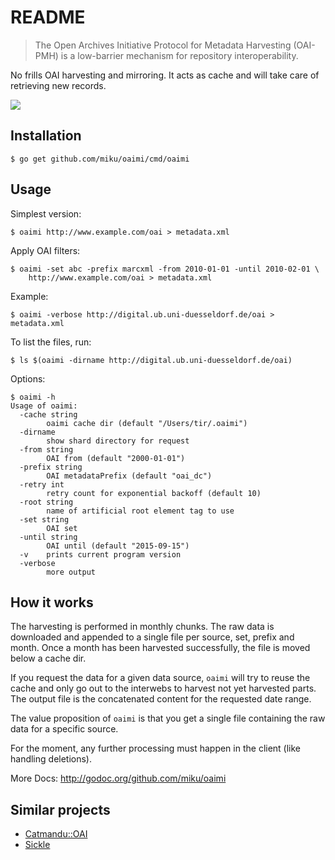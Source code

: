 README
======

> The Open Archives Initiative Protocol for Metadata Harvesting (OAI-PMH) is a low-barrier mechanism for repository interoperability.

No frills OAI harvesting and mirroring. It acts as cache and will take care of
retrieving new records.

![](https://github.com/miku/oaimi/blob/master/img/convergent_35855_sm.gif)

Installation
------------

    $ go get github.com/miku/oaimi/cmd/oaimi

Usage
-----

Simplest version:

    $ oaimi http://www.example.com/oai > metadata.xml

Apply OAI filters:

    $ oaimi -set abc -prefix marcxml -from 2010-01-01 -until 2010-02-01 \
        http://www.example.com/oai > metadata.xml

Example:

    $ oaimi -verbose http://digital.ub.uni-duesseldorf.de/oai > metadata.xml

To list the files, run:

    $ ls $(oaimi -dirname http://digital.ub.uni-duesseldorf.de/oai)

Options:

    $ oaimi -h
    Usage of oaimi:
      -cache string
            oaimi cache dir (default "/Users/tir/.oaimi")
      -dirname
            show shard directory for request
      -from string
            OAI from (default "2000-01-01")
      -prefix string
            OAI metadataPrefix (default "oai_dc")
      -retry int
            retry count for exponential backoff (default 10)
      -root string
            name of artificial root element tag to use
      -set string
            OAI set
      -until string
            OAI until (default "2015-09-15")
      -v    prints current program version
      -verbose
            more output

How it works
------------

The harvesting is performed in monthly chunks. The raw data is downloaded and
appended to a single file per source, set, prefix and month. Once a month has
been harvested successfully, the file is moved below a cache dir.

If you request the data for a given data source, `oaimi` will try to reuse the
cache and only go out to the interwebs to harvest not yet harvested parts. The
output file is the concatenated content for the requested date range.

The value proposition of `oaimi` is that you get a single file containing the
raw data for a specific source.

For the moment, any further processing must happen in the client (like
handling deletions).

More Docs: http://godoc.org/github.com/miku/oaimi

Similar projects
----------------

* [Catmandu::OAI](https://github.com/LibreCat/Catmandu-OAI)
* [Sickle](https://pypi.python.org/pypi/Sickle)
